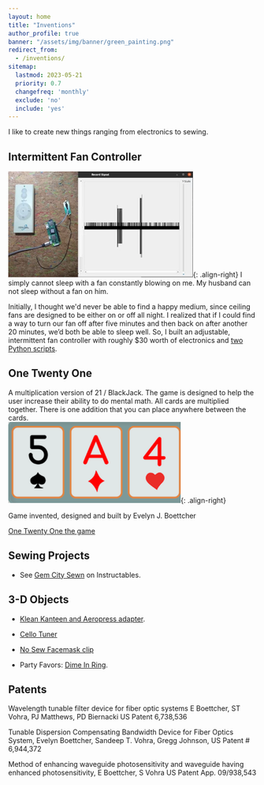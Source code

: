 ```yaml
---
layout: home
title: "Inventions"
author_profile: true
banner: "/assets/img/banner/green_painting.png"
redirect_from:
  - /inventions/
sitemap:
  lastmod: 2023-05-21
  priority: 0.7
  changefreq: 'monthly'
  exclude: 'no'
  include: 'yes'
---
```


I like to create new things ranging from electronics to sewing. 

## Intermittent Fan Controller

![controllers and it's signals](assets/img/fan_signal.webp){: .align-right}
I simply cannot sleep with a fan constantly blowing on me.
My husband can not sleep without a fan on him. 


Initially, 
I thought we'd never be able to find a happy medium, 
since ceiling fans are designed to be either on or off all night.
I realized that if I could find a way to turn our fan off after 
five minutes and then back on after another 20 minutes, we’d both be able to sleep well. 
So, I built an adjustable, 
intermittent fan controller with roughly $30 worth of electronics and [two Python scripts](https://github.com/ejboettcher/intermittent_fan_controller).


## One Twenty One

A multiplication version of 21 / BlackJack.  The game is designed to help the user increase their ability to do mental math. 
All cards are multiplied together. There is one addition that you can place anywhere between the cards.  
![121 Social Image](assets/img/121_social_sm.png){: .align-right}

Game invented, designed and built by Evelyn J. Boettcher

[One Twenty One the game](https://www.onetwentyone.games)

## Sewing Projects
 * See [Gem City Sewn](https://www.instructables.com/member/Gem+City+Sewn/) on Instructables.
 

## 3-D Objects
* [Klean Kanteen and Aeropress adapter](https://www.thingiverse.com/thing:1377909).

* [Cello Tuner](https://www.thingiverse.com/thing:2515981)

* [No Sew Facemask clip](https://www.thingiverse.com/thing:4327535)

* Party Favors: [Dime In Ring](https://www.thingiverse.com/thing:1548702).

## Patents
Wavelength tunable filter device for fiber optic systems
E Boettcher, ST Vohra, PJ Matthews, PD Biernacki
US Patent 6,738,536

Tunable Dispersion Compensating Bandwidth Device for Fiber Optics
System, Evelyn Boettcher, Sandeep T. Vohra, Gregg Johnson, US Patent \#
6,944,372

Method of enhancing waveguide photosensitivity and waveguide having enhanced photosensitivity, E Boettcher, S Vohra
US Patent App. 09/938,543




